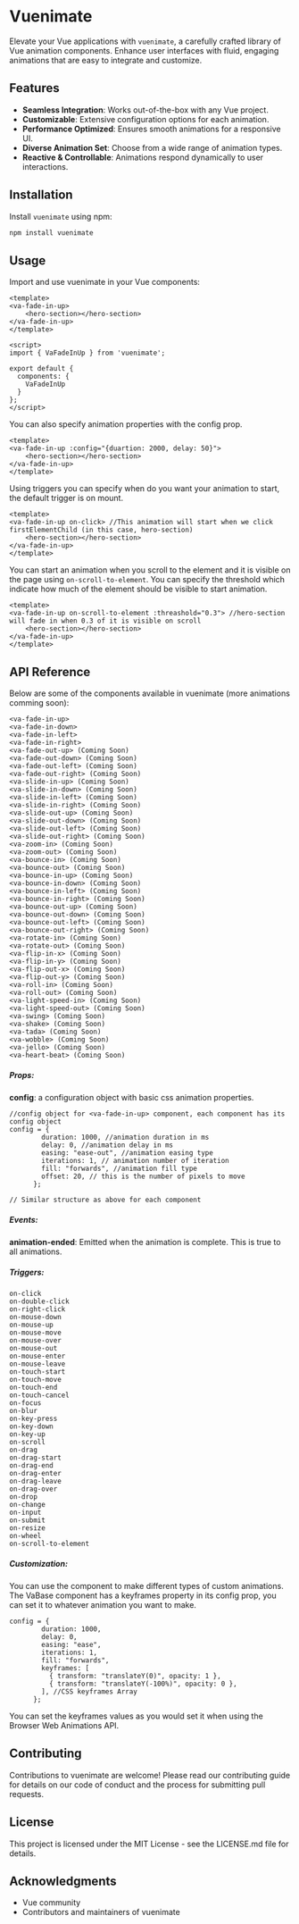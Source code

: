 # Vuenimate

Elevate your Vue applications with `vuenimate`, a carefully crafted library of Vue animation components. Enhance user interfaces with fluid, engaging animations that are easy to integrate and customize.

## Features

- **Seamless Integration**: Works out-of-the-box with any Vue project.
- **Customizable**: Extensive configuration options for each animation.
- **Performance Optimized**: Ensures smooth animations for a responsive UI.
- **Diverse Animation Set**: Choose from a wide range of animation types.
- **Reactive & Controllable**: Animations respond dynamically to user interactions.

## Installation

Install `vuenimate` using npm:

```bash
npm install vuenimate
```

## Usage

Import and use vuenimate in your Vue components:

```
<template>
<va-fade-in-up>
    <hero-section></hero-section>
</va-fade-in-up>
</template>

<script>
import { VaFadeInUp } from 'vuenimate';

export default {
  components: {
    VaFadeInUp
  }
};
</script>
```

You can also specify animation properties with the config prop.

```
<template>
<va-fade-in-up :config="{duartion: 2000, delay: 50}">
    <hero-section></hero-section>
</va-fade-in-up>
</template>
```

Using triggers you can specify when do you want your animation to start, the default trigger is on mount.

```
<template>
<va-fade-in-up on-click> //This animation will start when we click firstElementChild (in this case, hero-section)
    <hero-section></hero-section>
</va-fade-in-up>
</template>
```

You can start an animation when you scroll to the element and it is visible on the page using `on-scroll-to-element`. You can specify the threshold which indicate how much of the element should be visible to start animation.

```
<template>
<va-fade-in-up on-scroll-to-element :threashold="0.3"> //hero-section will fade in when 0.3 of it is visible on scroll
    <hero-section></hero-section>
</va-fade-in-up>
</template>
```

## API Reference

Below are some of the components available in vuenimate (more animations comming soon):

```
<va-fade-in-up>
<va-fade-in-down>
<va-fade-in-left>
<va-fade-in-right>
<va-fade-out-up> (Coming Soon)
<va-fade-out-down> (Coming Soon)
<va-fade-out-left> (Coming Soon)
<va-fade-out-right> (Coming Soon)
<va-slide-in-up> (Coming Soon)
<va-slide-in-down> (Coming Soon)
<va-slide-in-left> (Coming Soon)
<va-slide-in-right> (Coming Soon)
<va-slide-out-up> (Coming Soon)
<va-slide-out-down> (Coming Soon)
<va-slide-out-left> (Coming Soon)
<va-slide-out-right> (Coming Soon)
<va-zoom-in> (Coming Soon)
<va-zoom-out> (Coming Soon)
<va-bounce-in> (Coming Soon)
<va-bounce-out> (Coming Soon)
<va-bounce-in-up> (Coming Soon)
<va-bounce-in-down> (Coming Soon)
<va-bounce-in-left> (Coming Soon)
<va-bounce-in-right> (Coming Soon)
<va-bounce-out-up> (Coming Soon)
<va-bounce-out-down> (Coming Soon)
<va-bounce-out-left> (Coming Soon)
<va-bounce-out-right> (Coming Soon)
<va-rotate-in> (Coming Soon)
<va-rotate-out> (Coming Soon)
<va-flip-in-x> (Coming Soon)
<va-flip-in-y> (Coming Soon)
<va-flip-out-x> (Coming Soon)
<va-flip-out-y> (Coming Soon)
<va-roll-in> (Coming Soon)
<va-roll-out> (Coming Soon)
<va-light-speed-in> (Coming Soon)
<va-light-speed-out> (Coming Soon)
<va-swing> (Coming Soon)
<va-shake> (Coming Soon)
<va-tada> (Coming Soon)
<va-wobble> (Coming Soon)
<va-jello> (Coming Soon)
<va-heart-beat> (Coming Soon)
```

##### Props:

**config**: a configuration object with basic css animation properties.

```
//config object for <va-fade-in-up> component, each component has its config object
config = {
        duration: 1000, //animation duration in ms
        delay: 0, //animation delay in ms
        easing: "ease-out", //animation easing type
        iterations: 1, // animation number of iteration
        fill: "forwards", //animation fill type
        offset: 20, // this is the number of pixels to move
      };
```

```
// Similar structure as above for each component
```

##### Events:

**animation-ended**: Emitted when the animation is complete. This is true to all animations.

##### Triggers:

```
on-click
on-double-click
on-right-click
on-mouse-down
on-mouse-up
on-mouse-move
on-mouse-over
on-mouse-out
on-mouse-enter
on-mouse-leave
on-touch-start
on-touch-move
on-touch-end
on-touch-cancel
on-focus
on-blur
on-key-press
on-key-down
on-key-up
on-scroll
on-drag
on-drag-start
on-drag-end
on-drag-enter
on-drag-leave
on-drag-over
on-drop
on-change
on-input
on-submit
on-resize
on-wheel
on-scroll-to-element
```

##### Customization:

You can use the <va-base> component to make different types of custom animations. The VaBase component has a keyframes property in its config prop, you can set it to whatever animation you want to make.

```
config = {
        duration: 1000,
        delay: 0,
        easing: "ease",
        iterations: 1,
        fill: "forwards",
        keyframes: [
          { transform: "translateY(0)", opacity: 1 },
          { transform: "translateY(-100%)", opacity: 0 },
        ], //CSS keyframes Array
      };
```

You can set the keyframes values as you would set it when using the Browser Web Animations API.

## Contributing

Contributions to vuenimate are welcome! Please read our contributing guide for details on our code of conduct and the process for submitting pull requests.

## License

This project is licensed under the MIT License - see the LICENSE.md file for details.

## Acknowledgments

- Vue community
- Contributors and maintainers of vuenimate
